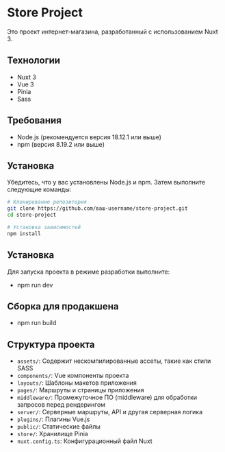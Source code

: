 # Store Project

Это проект интернет-магазина, разработанный с использованием Nuxt 3.

## Технологии

- Nuxt 3
- Vue 3
- Pinia
- Sass

## Требования

- Node.js (рекомендуется версия 18.12.1 или выше)
- npm (версия 8.19.2 или выше)

## Установка

Убедитесь, что у вас установлены Node.js и npm. Затем выполните следующие команды:

```bash
# Клонирование репозитория
git clone https://github.com/ваш-username/store-project.git
cd store-project

# Установка зависимостей
npm install
```

## Установка

Для запуска проекта в режиме разработки выполните:

- npm run dev

## Сборка для продакшена

- npm run build

## Структура проекта

- `assets/`: Содержит нескомпилированные ассеты, такие как стили SASS
- `components/`: Vue компоненты проекта
- `layouts/`: Шаблоны макетов приложения
- `pages/`: Маршруты и страницы приложения
- `middleware/`: Промежуточное ПО (middleware) для обработки запросов перед рендерингом
- `server/`: Серверные маршруты, API и другая серверная логика
- `plugins/`: Плагины Vue.js
- `public/`: Статические файлы
- `store/`: Хранилище Pinia
- `nuxt.config.ts`: Конфигурационный файл Nuxt
